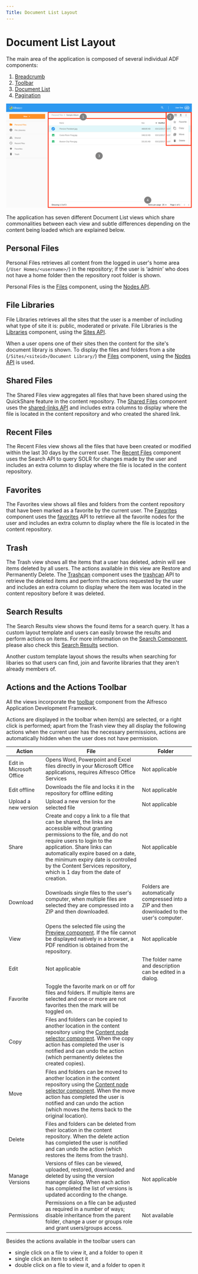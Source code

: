 ```yaml
---
Title: Document List Layout
---
```


# Document List Layout

The main area of the application is composed of several individual ADF components:

1. [Breadcrumb](https://www.alfresco.com/abn/adf/docs/content-services/breadcrumb.component/)
2. [Toolbar](https://www.alfresco.com/abn/adf/docs/core/toolbar.component/)
3. [Document List](https://www.alfresco.com/abn/adf/docs/content-services/document-list.component/)
4. [Pagination](https://www.alfresco.com/abn/adf/docs/core/pagination.component/)

![](../images/doclist.png)

The application has seven different Document List views which share commonalities between each view and subtle differences depending on the content being loaded which are explained below.

## Personal Files

Personal Files retrieves all content from the logged in user's home area (`/User Homes/<username>/`) in the repository;
if the user is ‘admin’ who does not have a home folder then the repository root folder is shown.

Personal Files is the [Files](../../src/app/components/files) component,
using the [Nodes API](https://api-explorer.alfresco.com/api-explorer/#/nodes).

## File Libraries

File Libraries retrieves all the sites that the user is a member of including what type of site it is: public, moderated or private.
File Libraries is the [Libraries](../../src/app/components/libraries) component,
using the [Sites API](https://api-explorer.alfresco.com/api-explorer/#/sites).

When a user opens one of their sites then the content for the site's document library is shown.
To display the files and folders from a site (`/Sites/<siteid>/Document Library/`) the [Files](../../src/app/components/files) component,
using the [Nodes API](https://api-explorer.alfresco.com/api-explorer/#/nodes) is used.

## Shared Files

The Shared Files view aggregates all files that have been shared using the QuickShare feature in the content repository.
The [Shared Files](../../src/app/components/shared-files) component uses the [shared-links API](https://api-explorer.alfresco.com/api-explorer/#/shared-links)
and includes extra columns to display where the file is located
in the content repository and who created the shared link.

## Recent Files

The Recent Files view shows all the files that have been created or modified within the last 30 days by the current user.
The [Recent Files](../../src/app/components/recent-files)
component uses the Search API to query SOLR for changes made by the user and includes an extra column to display where the file is located
in the content repository.

## Favorites

The Favorites view shows all files and folders from the content repository that have been marked as a favorite by the current user.
The [Favorites](../../src/app/components/favorites) component uses the
[favorites](https://api-explorer.alfresco.com/api-explorer/#/favorites) API to retrieve all the favorite nodes for the user
and includes an extra column to display where the file is located
in the content repository.

## Trash

The Trash view shows all the items that a user has deleted, admin will see items deleted by all users.
The actions available in this view are Restore and Permanently Delete.
The [Trashcan](../../src/app/components/trashcan) component uses the
[trashcan](https://api-explorer.alfresco.com/api-explorer/#/trashcan) API to retrieve the deleted items
and perform the actions requested by the user and includes an extra column to display where the item was located
in the content repository before it was deleted.

## Search Results

The Search Results view shows the found items for a search query. It has a custom layout template and users can easily browse the results and perform actions on items.
For more information on the [Search Component](../../src/app/components/search), please also check this [Search Results](/features/search-results) section.

Another custom template layout shows the results when searching for libaries so that users can find, join and favorite libraries that they aren't already members of.

## Actions and the Actions Toolbar

All the views incorporate the [toolbar](https://www.alfresco.com/abn/adf/docs/core/toolbar.component/)
component from the Alfresco Application Development Framework. 

Actions are displayed in the toolbar when item(s) are selected, or a right click is performed; apart from the Trash view they all display the following actions when the current user has the necessary permissions,
actions are automatically hidden when the user does not have permission.

| Action | File | Folder |
| -- | -- | -- |
| Edit in Microsoft Office | Opens Word, Powerpoint and Excel files directly in your Microsoft Office applications, requires Alfresco Office Services | Not applicable |
| Edit offline | Downloads the file and locks it in the repository for offline editing | Not applicable |
| Upload a new version | Upload a new version for the selected file | Not applicable |
| Share | Create and copy a link to a file that can be shared, the links are accessible without granting permissions to the file, and do not require users to login to the application.  Share links can automatically expire based on a date, the minimum expiry date is controlled by the Content Services repository, which is 1 day from the date of creation. | Not applicable |
| Download | Downloads single files to the user's computer, when multiple files are selected they are compressed into a ZIP and then downloaded. | Folders are automatically compressed into a ZIP and then downloaded to the user's computer. |
| View | Opens the selected file using the [Preview component](../../src/app/components/preview). If the file cannot be displayed natively in a browser, a PDF rendition is obtained from the repository. | Not applicable |
| Edit | Not applicable | The folder name and description can be edited in a dialog. |
| Favorite | Toggle the favorite mark on or off for files and folders. If multiple items are selected and one or more are not favorites then the mark will be toggled on. |
| Copy | Files and folders can be copied to another location in the content repository using the [Content node selector component](https://www.alfresco.com/abn/adf/docs/content-services/content-node-selector.component/). When the copy action has completed the user is notified and can undo the action (which permanently deletes the created copies). |
| Move | Files and folders can be moved to another location in the content repository using the [Content node selector component](https://www.alfresco.com/abn/adf/docs/content-services/content-node-selector.component/). When the move action has completed the user is notified and can undo the action (which moves the items back to the original location). |
| Delete | Files and folders can be deleted from their location in the content repository. When the delete action has completed the user is notified and can undo the action (which restores the items from the trash). |
| Manage Versions | Versions of files can be viewed, uploaded, restored, downloaded and deleted by using the version manager dialog. When each action has completed the list of versions is updated according to the change. | Not applicable |
| Permissions | Permissions on a file can be adjusted as required in a number of ways; disable inheritance from the parent folder, change a user or groups role and grant users/groups access. | Not available |

Besides the actions available in the toolbar users can
* single click on a file to view it, and a folder to open it
* single click an item to select it
* double click on a file to view it, and a folder to open it
